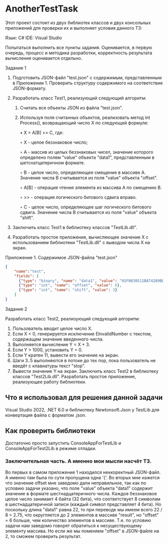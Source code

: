 # AnotherTestTask

Этот проект состоит из двух библиотек классов и двух консольных приложений для проверки их и выполняет условия данного ТЗ:

Язык: C#
IDE: Visual Studio

Попытаться выполнить все пункты задания. Оценивается, в первую очередь, процесс и методика разработки, корректность результата вычисления оценивается отдельно.

Задание 1

1.	Подготовить JSON-файл "test.json" с содержимым, представленным в Приложении 1. Проверить структуру содержимого на соответствие JSON-формату.
2.	Разработать класс Test1, реализующий следующий алгоритм:
       1. Считать все объекты JSON из файла "test.json".
       2. Используя поля считанных объектов, реализовать метод int Process(), возвращающий число X по следующей формуле:
          
          • X = A[B] >> C, где:
          
            ◦ X - целое беззнаковое число;

            ◦ A - массив из целых беззнаковых чисел, значение которого определено полем "value" объекта "data1", представленным в шетснатцатеричном формате.

            ◦ B - целое число, определяющее смещение в массиве A. Значение числа B считывается из поля "value" объекта "offset".

            ◦ A[B] - операция чтения элемента из массива A по смещению B.

            ◦ >> - операция логического битового сдвига вправо.

            ◦ С - целое число, определяющее шаг логического битового сдвига. Значение числа B считывается из поля "value" объекта "shift".
          
4.	Заключить класс Test1 в библиотеку классов "TestLib.dll".
5.	Разработать простое приложение, вычисляющее значение X с использованием библиотеки "TestLib.dll" с выводом числа X на экран.

Приложение 1. Содержимое JSON-файла "test.json"

```json
{
    "name":"test",
    "fields": [
      {"type": "binary", "name": "data1", "value": "91F0830511BA74289BB00162"},
      {"type": "int", "name": "offset", "value": 6},
      {"type": "int", "name": "shift", "value": 3}
    ]
}
```

Задание 2

Разработать класс Test2, реализующий следующий алгоритм:
1.	Пользователь вводит целое число X.
2.	Если X < 0, генерируется исключение EInvalidNumber с текстом, содержащем значение введенного числа.
3.	Выполняется вычисление Y = X + 3.
4.	Если Y > 1000, установить Y = 0.
5.	Если Y кратен 11, вывести его значение на экран.
6.	Шаги 3..5 выполняются в потоке до тех пор, пока пользователь не введёт с клавиатуры текст "stop".
7.	Вывести значение Y на экран.
Заключить класс Test2 в библиотеку классов "Test2Lib.dll".
Разработать простое приложение, реализующее работу библиотеки.

## Что я использовал для решения данной задачи

Visual Studio 2022, .NET 6.0 и библиотеку Newtonsoft.Json у TestLib для конвертация файла с форматом .json.

## Как проверить библиотеки

Достаточно просто запустить ConsoleAppForTestLib и ConsoleAppForTest2Lib в режиме отладки.

### Заключительная часть. А именно мои мысли насчёт ТЗ.

Во первых в самом приложение 1 находился неккоректный JSON-файл. А именно там была по сути пропущена одна '{'.
Во вторых мне кажется что значение offset мне заведомо дали неправильное, так как по условию задачи указано, что поле "value" объекта "data1" содержит значение в формате шестнадцатеричного числа. Каждое беззнаковое целое число занимает 4 байта (32 бита), что соответствует 8 символам в шестнадцатеричной записи (каждый символ представляет 4 бита). Но поскольку длина "data1" равна 22, то при переводе мы имеем всего 22 / 8 = 2.75, что округляется до 2 элементов в массиве "result", но "offset" = 6 больше, чем количество элементов в массиве. Т.е. по условию задачи нам заведомо говорят обратиться к несуществующему элементу массива. Но если же мы поменяем "offset" в JSON-файле на 2, то сможем проверить результат.
